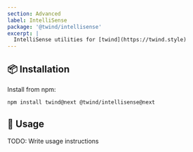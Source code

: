 ```yaml
---
section: Advanced
label: IntelliSense
package: '@twind/intellisense'
excerpt: |
  IntelliSense utilities for [twind](https://twind.style)
---
```


## 📦 Installation

Install from npm:

```sh
npm install twind@next @twind/intellisense@next
```

## 🙇 Usage

TODO: Write usage instructions
